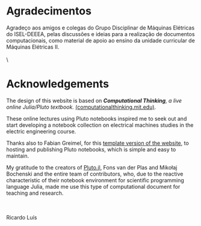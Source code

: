 # Agradecimentos


Agradeço aos amigos e colegas do Grupo Disciplinar de Máquinas Elétricas do ISEL-DEEEA, pelas discussões e ideias para a realização de documentos computacionais, como material de apoio ao ensino da unidade curricular de Máquinas Elétricas II.
\
\
\

# Acknowledgements


The design of this website is based on _**Computational Thinking**, a live online Julia/Pluto textbook._ [(computationalthinking.mit.edu)](https://computationalthinking.mit.edu). 

These online lectures using Pluto notebooks inspired me to seek out and start developing a notebook collection on electrical machines studies in the electric engineering course. 

Thanks also to Fabian Greimel, for this [template version of the website](https://github.com/greimel/pluto-course-template), to hosting and publishing Pluto notebooks, which is simple and easy to maintain. 


My gratitude to the creators of [Pluto.jl](https://github.com/fonsp/Pluto.jl), Fons van der Plas and Mikołaj Bochenski and the entire team of contributors, who, due to the reactive characteristic of their notebook environment for scientific programming language Julia, made me use this type of computational document for teaching and research.

\
\
Ricardo Luís

